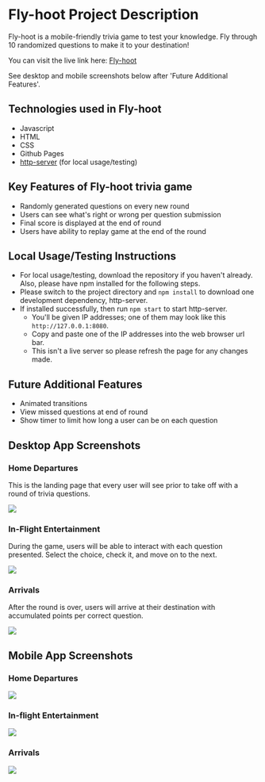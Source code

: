 # Fly-hoot Project Description

Fly-hoot is a mobile-friendly trivia game to test your knowledge. Fly through 10 randomized questions to make it to your destination!

You can visit the live link here: [Fly-hoot](https://winterfreddy.github.io/tandem-trivia-challenge/)

See desktop and mobile screenshots below after 'Future Additional Features'.

## Technologies used in Fly-hoot
* Javascript
* HTML
* CSS
* Github Pages
* [http-server](https://www.npmjs.com/package/http-server) (for local usage/testing)

## Key Features of Fly-hoot trivia game
* Randomly generated questions on every new round
* Users can see what's right or wrong per question submission
* Final score is displayed at the end of round
* Users have ability to replay game at the end of the round

## Local Usage/Testing Instructions
* For local usage/testing, download the repository if you haven't already. Also, please have npm installed for the following steps.
* Please switch to the project directory and ``` npm install ``` to download one development dependency, http-server.
* If installed successfully, then run ``` npm start ``` to start http-server.
  * You'll be given IP addresses; one of them may look like this ``` http://127.0.0.1:8080 ```.
  * Copy and paste one of the IP addresses into the web browser url bar.
  * This isn't a live server so please refresh the page for any changes made.

## Future Additional Features
* Animated transitions
* View missed questions at end of round
* Show timer to limit how long a user can be on each question

## Desktop App Screenshots

### Home Departures
This is the landing page that every user will see prior to take off with a round of trivia questions.

![](https://github.com/winterfreddy/tandem-trivia-challenge/blob/main/public/images/flyhoot-home.png)

### In-Flight Entertainment
During the game, users will be able to interact with each question presented. Select the choice, check it, and move on to the next.

![](https://github.com/winterfreddy/tandem-trivia-challenge/blob/main/public/images/flyhoot-interactive.png)

### Arrivals
After the round is over, users will arrive at their destination with accumulated points per correct question.

![](https://github.com/winterfreddy/tandem-trivia-challenge/blob/main/public/images/flyhoot-end.png)

## Mobile App Screenshots

### Home Departures

![](https://github.com/winterfreddy/tandem-trivia-challenge/blob/main/public/images/flyhoot-mobile-home.png)

### In-flight Entertainment

![](https://github.com/winterfreddy/tandem-trivia-challenge/blob/main/public/images/flyhoot-mobile-interactive.png)

### Arrivals

![](https://github.com/winterfreddy/tandem-trivia-challenge/blob/main/public/images/flyhoot-mobile-end.png)
